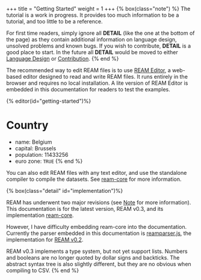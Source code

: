 +++
title = "Getting Started"
weight = 1
+++
{% box(class="note") %}
The tutorial is a work in progress.
It provides too much information to be a tutorial, and too little to be a reference.

For first time readers, simply ignore all **DETAIL** (like the one at the bottom of the page) as they contain additional information on language design, unsolved problems and known bugs.
If you wish to contribute, **DETAIL** is a good place to start.
In the future all **DETAIL** would be moved to either [Language Design](/overview/language-design/) or [Contribution](/contribution).
{% end %}

The recommended way to edit REAM files is to use [REAM Editor](https://chmlee.github.io/ream-editor), a web-based editor designed to read and write REAM files.
It runs entirely in the browser and requires no local installation.
A lite version of REAM Editor is embedded in this documentation for readers to test the examples.

{% editor(id="getting-started")%}
# Country
- name: Belgium
- capital: Brussels
- population: $11433256$
- euro zone: `TRUE`
{% end %}

You can also edit REAM files with any text editor, and use the standalone compiler to compile the datasets.
See [ream-core](https://github.com/chmlee/ream-core) for more information.


{% box(class="detail" id="implementation")%}

REAM has underwent two major revisions (see [Note](/contribution/note) for more information).
This documentation is for the latest version, REAM v0.3, and its implementation [ream-core](https://github.com/chmlee/ream-core).

However, I have difficulty embedding ream-core into the documentation.
Currently the parser embedded in this documentation is [reamparser.js](https://github.com/chmlee/reamparser.js), the implementation for [REAM v0.2](https://chmlee.github.io/ream-doc-v2).

REAM v0.3 implements a type system, but not yet support lists.
Numbers and booleans are no longer quoted by dollar signs and backticks.
The abstract syntax tree is also slightly different, but they are no obvious when compiling to CSV.
{% end %}
